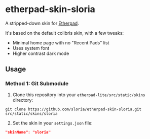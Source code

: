 # etherpad-skin-sloria

A stripped-down skin for [Etherpad](https://github.com/ether/etherpad-lite).

It's based on the default colibris skin, with a few tweaks:

- Minimal home page with no "Recent Pads" list
- Uses system font
- Higher contrast dark mode

## Usage

### Method 1: Git Submodule

1. Clone this repository into your `etherpad-lite/src/static/skins` directory:

```console
git clone https://github.com/sloria/etherpad-skin-sloria.git src/static/skins/sloria
```

2. Set the skin in your `settings.json` file:

```json
"skinName": "sloria"
```

<!-- ### Method 2: Docker

This repo publishes a Docker image that is the same as the official Etherpad image, but with this skin installed and enabled by default.

```
docker run --name etherpad-sloria \
  -p 9001:9001 \
  -e SKIN_NAME=sloria \
  etherpad-sloria
``` -->
